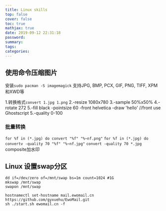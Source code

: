 ```yaml
---
title: Linux skills
top: false
cover: false
toc: true
mathjax: true
date: 2019-09-12 22:31:18
password:
summary:
tags:
categories:
---
```


## 使用命令压缩图片
安装`sudo pacman -S imagemagick`
支持JPG, BMP, PCX, GIF, PNG, TIFF, XPM和XWD等

1.转换格式`convert 1.jpg 1.png`
2.-resize 1080x780
3.-sample 50%x50%
4.-rotate 272
5.-fill black -pointsize 60 -front helvetica -draw 'hello' //front use Ghostscript
5.-quality 0-100

### 批量转换
`for %f in (*.jpg) do convert "%f" "%~nf.png"`
`for %f in (*.jpg) do convertv -quality 70 "%f" "%~nf.jpg"`
`convert -quality 70 *.jpg`
composite加水印

## Linux 设置swap分区
```
dd if=/dev/zero of=/mnt/swap bs=1m count=1024 #1G
mkswap /mnt/swap
swapon /mnt/swap

hostnamectl set-hostname mail.ewomail.cn
https://github.com/gyxuehu/EwoMail.git
sh ./start.sh ewomail.cn -f
```
